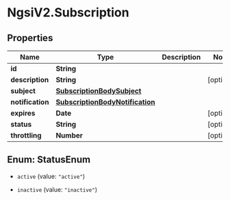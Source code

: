 # NgsiV2.Subscription

## Properties

| Name             | Type                                                                | Description | Notes      |
| ---------------- | ------------------------------------------------------------------- | ----------- | ---------- |
| **id**           | **String**                                                          |             |
| **description**  | **String**                                                          |             | [optional] |
| **subject**      | [**SubscriptionBodySubject**](SubscriptionBodySubject.md)           |             |
| **notification** | [**SubscriptionBodyNotification**](SubscriptionBodyNotification.md) |             |
| **expires**      | **Date**                                                            |             | [optional] |
| **status**       | **String**                                                          |             | [optional] |
| **throttling**   | **Number**                                                          |             | [optional] |

## Enum: StatusEnum

-   `active` (value: `"active"`)

-   `inactive` (value: `"inactive"`)
